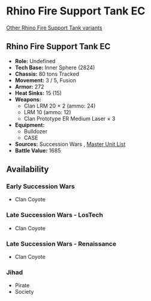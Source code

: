 # Rhino Fire Support Tank EC 

[Other Rhino Fire Support Tank variants](../rhino_fire_support_tank.md) 

## Rhino Fire Support Tank EC 

- **Role:** Undefined 
- **Tech Base:** Inner Sphere (2824) 
- **Chassis:** 80 tons Tracked 
- **Movement:** 3 / 5, Fusion 
- **Armor:** 272 
- **Heat Sinks:** 15 (15) 
- **Weapons:** 
  - Clan LRM 20 × 2 (ammo: 24) 
  - LRM 10 (ammo: 12) 
  - Clan Prototype ER Medium Laser × 3 
- **Equipment:** 
  - Bulldozer 
  - CASE 
- **Sources:** Succession Wars , [Master Unit List](http://masterunitlist.info/Unit/Details/7691/rhino-fire-support-tank-ec) 
- **Battle Value:** 1685 

## Availability 

### Early Succession Wars 

- Clan Coyote 

### Late Succession Wars - LosTech 

- Clan Coyote 

### Late Succession Wars - Renaissance 

- Clan Coyote 

### Jihad 

- Pirate 
- Society 

